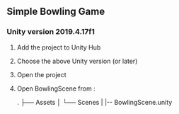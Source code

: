 ## Simple Bowling Game
### Unity version 2019.4.17f1

1. Add the project to Unity Hub
2. Choose the above Unity version (or later)
3. Open the project
4. Open BowlingScene from :

	.
	├── Assets
	│   └── Scenes
	|       |-- BowlingScene.unity
   

